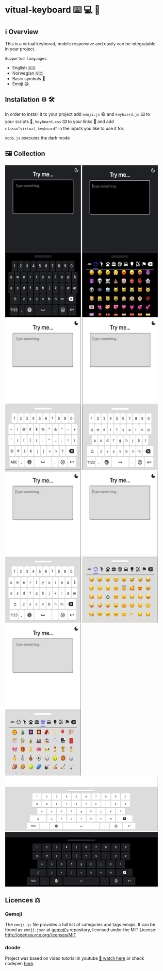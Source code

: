 # vitual-keyboard :keyboard: :computer: :iphone:

## :information_source: Overview

This is a virtual keyborad, mobile responsive and easily can be integratable in your project. 

`Supported languages`:

* English :uk:
* Norwegian :norway:
* Basic symbols :symbols:
* Emoji :smiley:

## Installation :gear: :hammer_and_wrench:

In order to install it to your project add `emoji.js` :smiley: and `keyboard.js` :keyboard: to your scripts :scroll:, `keyboard.css` :keyboard: to your links :link: and add `class="virtual_keyboard"` in the inputs you like to use it for.

`mode.js` executes the dark mode

## :framed_picture: Collection

<img src="collection/mobile_dark_view_1.png" width="250" height="500"> <img src="collection/mobile_dark_view_2.png" width="250" height="500"> <img src="collection/mobile_view_1.png" width="250" height="500"> <img src="collection/mobile_view_2.png" width="250" height="500"> <img src="collection/mobile_view_3.png" width="250" height="500"> <img src="collection/mobile_view_4.png" width="250" height="500"> <img src="collection/mobile_view_5.png" width="250" height="500"> <img src="collection/wide_view.png" width="600" height="180"> <img src="collection/wide_dark_view.png" width="600" height="180">

## Licences :balance_scale:

### Gemoji

The `emoji.js` file provides a full list of categories and tags emojis. It can be found as `emoji.json` at [gemoji's](https://github.com/github/gemoji) repository, licensed under the MIT License: <http://opensource.org/licenses/MIT>

### dcode

Project was based on video tutorial in youtube [:movie_camera: watch here](https://www.youtube.com/watch?v=N3cq0BHDMOY) or check codepen [here](https://codepen.io/dcode-software/pen/KYYKxP).
